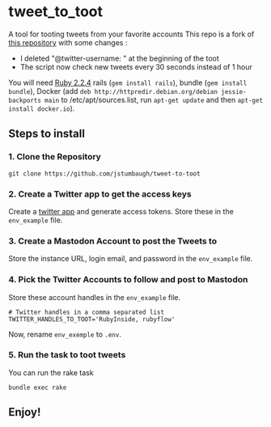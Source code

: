 # tweet\_to\_toot

A tool for tooting tweets from your favorite accounts
This repo is a fork of [this repository](https://github.com/jstumbaugh/tweet_to_toot) with some changes :
- I deleted "@twitter-username: " at the beginning of the toot
- The script now check new tweets every 30 seconds instead of 1 hour

You will need [Ruby 2.2.4](https://tecadmin.net/install-ruby-on-rails-on-ubuntu/)
rails (```gem install rails```),
bundle (```gem install bundle```),
Docker (add ```deb http://httpredir.debian.org/debian jessie-backports main``` to /etc/apt/sources.list, run ```apt-get update``` and then ```apt-get install docker.io```).

## Steps to install

### 1. Clone the Repository

```
git clone https://github.com/jstumbaugh/tweet-to-toot
```

### 2. Create a Twitter app to get the access keys

Create a [twitter app](https://apps.twitter.com/app/new) and generate access
tokens. Store these in the `env_example` file.

### 3. Create a Mastodon Account to post the Tweets to

Store the instance URL, login email, and password in the `env_example` file.

### 4. Pick the Twitter Accounts to follow and post to Mastodon

Store these account handles in the `env_example` file.

```env
# Twitter handles in a comma separated list
TWITTER_HANDLES_TO_TOOT='RubyInside, rubyflow'
```

Now, rename ```env_exemple``` to ```.env```.

### 5. Run the task to toot tweets

You can run the rake task

```
bundle exec rake
```

## Enjoy!
